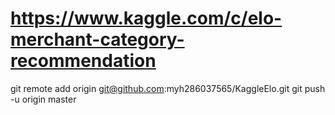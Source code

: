 # https://www.kaggle.com/c/elo-merchant-category-recommendation
git remote add origin git@github.com:myh286037565/KaggleElo.git
git push -u origin master
